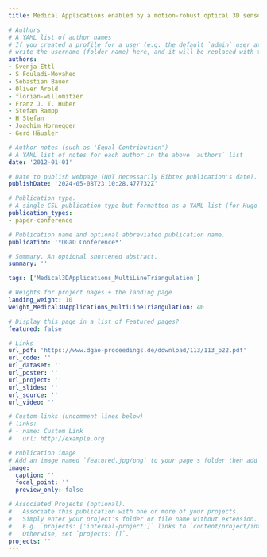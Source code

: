 ```yaml
---
title: Medical Applications enabled by a motion-robust optical 3D sensor

# Authors
# A YAML list of author names
# If you created a profile for a user (e.g. the default `admin` user at `content/authors/admin/`), 
# write the username (folder name) here, and it will be replaced with their full name and linked to their profile.
authors:
- Svenja Ettl
- S Fouladi-Movahed
- Sebastian Bauer
- Oliver Arold
- florian-willomitzer
- Franz J. T. Huber
- Stefan Rampp
- H Stefan
- Joachim Hornegger
- Gerd Häusler

# Author notes (such as 'Equal Contribution')
# A YAML list of notes for each author in the above `authors` list
date: '2012-01-01'

# Date to publish webpage (NOT necessarily Bibtex publication's date).
publishDate: '2024-05-08T23:10:28.477732Z'

# Publication type.
# A single CSL publication type but formatted as a YAML list (for Hugo requirements).
publication_types:
- paper-conference

# Publication name and optional abbreviated publication name.
publication: '*DGaO Conference*'

# Summary. An optional shortened abstract.
summary: ''

tags: ['Medical3DApplications_MultiLineTriangulation']

# Weights for project pages + the landing page
landing_weight: 10
weight_Medical3DApplications_MultiLineTriangulation: 40

# Display this page in a list of Featured pages?
featured: false

# Links
url_pdf: 'https://www.dgao-proceedings.de/download/113/113_p22.pdf'
url_code: ''
url_dataset: ''
url_poster: ''
url_project: ''
url_slides: ''
url_source: ''
url_video: ''

# Custom links (uncomment lines below)
# links:
# - name: Custom Link
#   url: http://example.org

# Publication image
# Add an image named `featured.jpg/png` to your page's folder then add a caption below.
image:
  caption: ''
  focal_point: ''
  preview_only: false

# Associated Projects (optional).
#   Associate this publication with one or more of your projects.
#   Simply enter your project's folder or file name without extension.
#   E.g. `projects: ['internal-project']` links to `content/project/internal-project/index.md`.
#   Otherwise, set `projects: []`.
projects: ''
---
```

